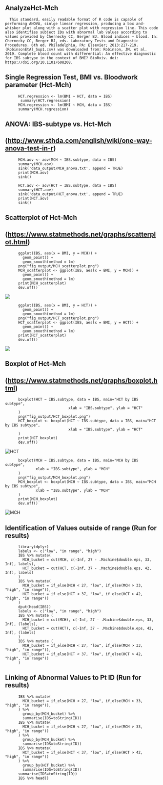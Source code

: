 ## AnalyzeHct-Mch

      This standard, easily readable format of R code is capable of performing ANOVA, sinlge linear regression, producing a box and-whisker plot along with a scatter plot with regression line. This code also identifies subject IDs with abnormal lab values according to values provided by Chernecky CC, Berger BJ. Blood indices – blood. In: Chernecky CC, Berger BJ, eds. Laboratory Tests and Diagnostic Procedures. 6th ed. Philadelphia, PA: Elsevier; 2013:217-219.(RobinsonEtAl_Sup1.csv) was downloaded from: Robinson, JM. et al. 2019. Complete blood count with differential: An effective diagnostic for IBS subtype in the context of BMI? BioRxiv. doi: https://doi.org/10.1101/608208.

## Single Regression Test, BMI vs. Bloodwork parameter (Hct-Mch)

          HCT.regression <- lm(BMI ~ HCT, data = IBS)
           summary(HCT.regression)
          MCH.regression <- lm(BMI ~ MCH, data = IBS)
          summary(MCH.regression)

## ANOVA: IBS-subtype vs. Hct-Mch
## (http://www.sthda.com/english/wiki/one-way-anova-test-in-r)

          MCH.aov <- aov(MCH ~ IBS.subtype, data = IBS)
          summary(MCH.aov)
          sink('data_output/MCH_anova.txt', append = TRUE)
          print(MCH.aov)
          sink()

          HCT.aov <- aov(HCT ~ IBS.subtype, data = IBS)
          summary(HCT.aov)
          sink('data_output/HCT_anova.txt', append = TRUE)
          print(HCT.aov)
          sink()

## Scatterplot of Hct-Mch
## (https://www.statmethods.net/graphs/scatterplot.html)

          ggplot(IBS, aes(x = BMI, y = MCH)) +
            geom_point() +    
            geom_smooth(method = lm) 
          png("fig_output/MCH_scatterplot.png")
          MCH_scatterplot <- ggplot(IBS, aes(x = BMI, y = MCH)) +
            geom_point() +    
            geom_smooth(method = lm)
          print(MCH_scatterplot)
          dev.off()
![](Images/MCH_scatterplot.png?sanitize=true)

          ggplot(IBS, aes(x = BMI, y = HCT)) +
            geom_point() +    
            geom_smooth(method = lm) 
          png("fig_output/HCT_scatterplot.png")
          HCT_scatterplot <- ggplot(IBS, aes(x = BMI, y = HCT)) +
            geom_point() +    
            geom_smooth(method = lm)
          print(HCT_scatterplot)
          dev.off()
![](Images/HCT_scatterplot.png?sanitize=true)


## Boxplot of Hct-Mch
## (https://www.statmethods.net/graphs/boxplot.html)

          boxplot(HCT ~ IBS.subtype, data = IBS, main="HCT by IBS subtype", 
                                 xlab = "IBS.subtype", ylab = "HCT"
          )
          png("fig_output/HCT_boxplot.png")
          HCT_boxplot <- boxplot(HCT ~ IBS.subtype, data = IBS, main="HCT by IBS subtype", 
                                 xlab = "IBS.subtype", ylab = "HCT"
          )
          print(HCT_boxplot)
          dev.off()
![HCT](Images/HCT_boxplot.png?sanitize=true)

          boxplot(MCH ~ IBS.subtype, data = IBS, main="MCH by IBS subtype", 
                  xlab = "IBS.subtype", ylab = "MCH"
          )
          png("fig_output/MCH_boxplot.png")
          MCH_boxplot <- boxplot(MCH ~ IBS.subtype, data = IBS, main="MCH by IBS subtype", 
                  xlab = "IBS.subtype", ylab = "MCH"
          )
          print(MCH_boxplot)
          dev.off()
![MCH](Images/Rplot.png?sanitize=true)

## Identification of Values outside of range (Run for results)

          library(dplyr)
          labels <- c("low", "in range", "high")
          IBS %>% mutate(
            MCH_bucket = cut(MCH, c(-Inf, 27 - .Machine$double.eps, 33, Inf), labels),
            HCT_bucket = cut(HCT, c(-Inf, 37 - .Machine$double.eps, 42, Inf), labels)
          )
          IBS %>% mutate(
            MCH_bucket = if_else(MCH < 27, "low", if_else(MCH > 33, "high", "in range")),
            HCT_bucket = if_else(HCT < 37, "low", if_else(HCT > 42, "high", "in range"))
          )
          dput(head(IBS)) 
          labels <- c("low", "in range", "high")
          IBS %>% mutate (
            MCH_bucket = cut(MCH), c(-Inf, 27 - .Machine$double.eps, 33, Inf), (labels),
            HCT_bucket = cut(HCT), c(-Inf, 37 - .Machine$double.eps, 42, Inf), (labels)
          )
          IBS %>% mutate (
            MCH_bucket = if_else(MCH < 27, "low", if_else(MCH > 33, "high", "in range")),
            HCT_bucket = if_else(HCT < 37, "low", if_else(HCT > 42, "high", "in range"))
          )

## Linking of Abnormal Values to Pt ID (Run for results)

          IBS %>% mutate(
            MCH_bucket = if_else(MCH < 27, "low", if_else(MCH > 33, "high", "in range")),
          ) %>%
            group_by(MCH_bucket) %>% 
            summarise(IDS=toString(ID))
          IBS %>% mutate(
            MCH_bucket = if_else(MCH < 27, "low", if_else(MCH > 33, "high", "in range"))
          ) %>%
            group_by(MCH_bucket) %>% 
            summarise(IDS=toString(ID))
          IBS %>% mutate(
            HCT_bucket = if_else(HCT < 37, "low", if_else(HCT > 42, "high", "in range"))
          ) %>%
            group_by(HCT_bucket) %>% 
            summarise(IDS=toString(ID))
          summarise(IDS=toString(ID))
          IBS %>% head()

